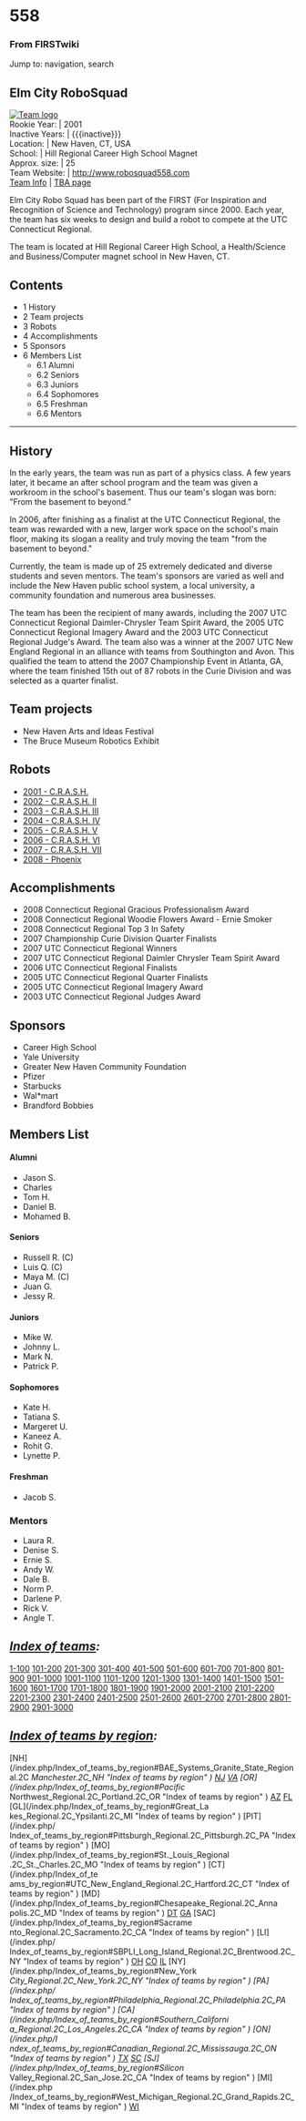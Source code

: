 # 558

### From FIRSTwiki

Jump to: navigation, search

Elm City RoboSquad  
---  
[![Team logo](/media/7/71/Logo2007.gif)](/index.php/Image:Logo2007.gif "Team
logo" )  
Rookie Year: | 2001  
Inactive Years: | {{{inactive}}}  
Location: | New Haven, CT, USA  
School: | Hill Regional Career High School Magnet  
Approx. size: | 25  
Team Website: | <http://www.robosquad558.com>  
[Team Info](https://my.usfirst.org/myarea/index.lasso?page=teaminfo&team=558
"https://my.usfirst.org/myarea/index.lasso?page=teaminfo&team=558" ) | [TBA
page](http://www.thebluealliance.net/tbatv/team.php?team=558
"http://www.thebluealliance.net/tbatv/team.php?team=558" )  
  
  

Elm City Robo Squad has been part of the FIRST (For Inspiration and
Recognition of Science and Technology) program since 2000. Each year, the team
has six weeks to design and build a robot to compete at the UTC Connecticut
Regional.

The team is located at Hill Regional Career High School, a Health/Science and
Business/Computer magnet school in New Haven, CT.

## Contents

  * 1 History
  * 2 Team projects
  * 3 Robots
  * 4 Accomplishments
  * 5 Sponsors
  * 6 Members List
    * 6.1 Alumni
    * 6.2 Seniors
    * 6.3 Juniors
    * 6.4 Sophomores
    * 6.5 Freshman
    * 6.6 Mentors  
---  
  

## History

In the early years, the team was run as part of a physics class. A few years
later, it became an after school program and the team was given a workroom in
the school's basement. Thus our team's slogan was born: "From the basement to
beyond.”

In 2006, after finishing as a finalist at the UTC Connecticut Regional, the
team was rewarded with a new, larger work space on the school's main floor,
making its slogan a reality and truly moving the team "from the basement to
beyond."

Currently, the team is made up of 25 extremely dedicated and diverse students
and seven mentors. The team's sponsors are varied as well and include the New
Haven public school system, a local university, a community foundation and
numerous area businesses.

The team has been the recipient of many awards, including the 2007 UTC
Connecticut Regional Daimler-Chrysler Team Spirit Award, the 2005 UTC
Connecticut Regional Imagery Award and the 2003 UTC Connecticut Regional
Judge's Award. The team also was a winner at the 2007 UTC New England Regional
in an alliance with teams from Southington and Avon. This qualified the team
to attend the 2007 Championship Event in Atlanta, GA, where the team finished
15th out of 87 robots in the Curie Division and was selected as a quarter
finalist.


## Team projects

  * New Haven Arts and Ideas Festival 
  * The Bruce Museum Robotics Exhibit 


## Robots

  * [2001 - C.R.A.S.H.](/index.php?title=558_in_2001&action=edit "558 in 2001" )
  * [2002 - C.R.A.S.H. II](/index.php?title=558_in_2002&action=edit "558 in 2002" )
  * [2003 - C.R.A.S.H. III](/index.php?title=558_in_2003&action=edit "558 in 2003" )
  * [2004 - C.R.A.S.H. IV](/index.php?title=558_in_2004&action=edit "558 in 2004" )
  * [2005 - C.R.A.S.H. V](/index.php?title=558_in_2005&action=edit "558 in 2005" )
  * [2006 - C.R.A.S.H. VI](/index.php?title=558_in_2006&action=edit "558 in 2006" )
  * [2007 - C.R.A.S.H. VII](/index.php?title=558_in_2007&action=edit "558 in 2007" )
  * [2008 - Phoenix](/index.php/Phoenix_%28558%29 "Phoenix \(558\)" )


## Accomplishments

  * 2008 Connecticut Regional Gracious Professionalism Award 
  * 2008 Connecticut Regional Woodie Flowers Award - Ernie Smoker 
  * 2008 Connecticut Regional Top 3 In Safety 
  * 2007 Championship Curie Division Quarter Finalists 
  * 2007 UTC Connecticut Regional Winners 
  * 2007 UTC Connecticut Regional Daimler Chrysler Team Spirit Award 
  * 2006 UTC Connecticut Regional Finalists 
  * 2005 UTC Connecticut Regional Quarter Finalists 
  * 2005 UTC Connecticut Regional Imagery Award 
  * 2003 UTC Connecticut Regional Judges Award 


## Sponsors

  * Career High School 
  * Yale University 
  * Greater New Haven Community Foundation 
  * Pfizer 
  * Starbucks 
  * Wal*mart 
  * Brandford Bobbies 


## Members List


#### Alumni

  * Jason S. 
  * Charles 
  * Tom H. 
  * Daniel B. 
  * Mohamed B. 


#### Seniors

  * Russell R. (C) 
  * Luis Q. (C) 
  * Maya M. (C) 
  * Juan G. 
  * Jessy R. 


#### Juniors

  * Mike W. 
  * Johnny L. 
  * Mark N. 
  * Patrick P. 


#### Sophomores

  * Kate H. 
  * Tatiana S. 
  * Margeret U. 
  * Kaneez A. 
  * Rohit G. 
  * Lynette P. 


#### Freshman

  * Jacob S. 


### Mentors

  * Laura R. 
  * Denise S. 
  * Ernie S. 
  * Andy W. 
  * Dale B. 
  * Norm P. 
  * Darlene P. 
  * Rick V. 
  * Angle T. 

  

_[Index of teams](/index.php/Index_of_teams "Index of teams" ):_  
---  
  
[1-100](/index.php/Index_of_teams#1-100 "Index of teams" )
[101-200](/index.php/Index_of_teams#101-200 "Index of teams" )
[201-300](/index.php/Index_of_teams#201-300 "Index of teams" )
[301-400](/index.php/Index_of_teams#301-400 "Index of teams" )
[401-500](/index.php/Index_of_teams#401-500 "Index of teams" )
[501-600](/index.php/Index_of_teams#501-600 "Index of teams" )
[601-700](/index.php/Index_of_teams#601-700 "Index of teams" )
[701-800](/index.php/Index_of_teams#701-800 "Index of teams" )
[801-900](/index.php/Index_of_teams#801-900 "Index of teams" )
[901-1000](/index.php/Index_of_teams#901-1000 "Index of teams" )
[1001-1100](/index.php/Index_of_teams#1001-1100 "Index of teams" )
[1101-1200](/index.php/Index_of_teams#1101-1200 "Index of teams" )
[1201-1300](/index.php/Index_of_teams#1201-1300 "Index of teams" )
[1301-1400](/index.php/Index_of_teams#1301-1400 "Index of teams" )
[1401-1500](/index.php/Index_of_teams#1401-1500 "Index of teams" )
[1501-1600](/index.php/Index_of_teams#1501-1600 "Index of teams" )
[1601-1700](/index.php/Index_of_teams#1601-1700 "Index of teams" )
[1701-1800](/index.php/Index_of_teams#1701-1800 "Index of teams" )
[1801-1900](/index.php/Index_of_teams#1801-1900 "Index of teams" )
[1901-2000](/index.php/Index_of_teams#1901-2000 "Index of teams" )
[2001-2100](/index.php/Index_of_teams#2001-2100 "Index of teams" )
[2101-2200](/index.php/Index_of_teams#2101-2200 "Index of teams" )
[2201-2300](/index.php/Index_of_teams#2201-2300 "Index of teams" )
[2301-2400](/index.php/Index_of_teams#2301-2400 "Index of teams" )
[2401-2500](/index.php/Index_of_teams#2401-2500 "Index of teams" )
[2501-2600](/index.php/Index_of_teams#2501-2600 "Index of teams" )
[2601-2700](/index.php/Index_of_teams#2601-2700 "Index of teams" )
[2701-2800](/index.php/Index_of_teams#2701-2800 "Index of teams" )
[2801-2900](/index.php/Index_of_teams#2801-2900 "Index of teams" )
[2901-3000](/index.php/Index_of_teams#2901-3000 "Index of teams" )  
  
_[Index of teams by region](/index.php/Index_of_teams_by_region "Index of
teams by region" ):_  
---  
  
[NH](/index.php/Index_of_teams_by_region#BAE_Systems_Granite_State_Regional.2C
_Manchester.2C_NH "Index of teams by region" )
[NJ](/index.php/Index_of_teams_by_region#New_Jersey_Regional.2C_Trenton.2C_NJ
"Index of teams by region" )
[VA](/index.php/Index_of_teams_by_region#NASA.2FVCU_Regional.2C_Richmond.2C_VA
"Index of teams by region" ) [OR](/index.php/Index_of_teams_by_region#Pacific_
Northwest_Regional.2C_Portland.2C_OR "Index of teams by region" )
[AZ](/index.php/Index_of_teams_by_region#Arizona_Regional.2C_Phoenix.2C_AZ
"Index of teams by region" )
[FL](/index.php/Index_of_teams_by_region#Florida_Regional.2C_Orlando.2C_FL
"Index of teams by region" ) [GL](/index.php/Index_of_teams_by_region#Great_La
kes_Regional.2C_Ypsilanti.2C_MI "Index of teams by region" ) [PIT](/index.php/
Index_of_teams_by_region#Pittsburgh_Regional.2C_Pittsburgh.2C_PA "Index of
teams by region" ) [MO](/index.php/Index_of_teams_by_region#St._Louis_Regional
.2C_St._Charles.2C_MO "Index of teams by region" ) [CT](/index.php/Index_of_te
ams_by_region#UTC_New_England_Regional.2C_Hartford.2C_CT "Index of teams by
region" ) [MD](/index.php/Index_of_teams_by_region#Chesapeake_Regional.2C_Anna
polis.2C_MD "Index of teams by region" )
[DT](/index.php/Index_of_teams_by_region#Detroit_Regional.2C_Detroit.2C_MI
"Index of teams by region" )
[GA](/index.php/Index_of_teams_by_region#Peachtree_Regional.2C_Duluth.2C_GA
"Index of teams by region" ) [SAC](/index.php/Index_of_teams_by_region#Sacrame
nto_Regional.2C_Sacramento.2C_CA "Index of teams by region" ) [LI](/index.php/
Index_of_teams_by_region#SBPLI_Long_Island_Regional.2C_Brentwood.2C_NY "Index
of teams by region" )
[OH](/index.php/Index_of_teams_by_region#Buckeye_Regional.2C_Cleveland.2C_OH
"Index of teams by region" )
[CO](/index.php/Index_of_teams_by_region#Colorado_Regional.2C_Denver.2C_CO
"Index of teams by region" )
[IL](/index.php/Index_of_teams_by_region#Midwest_Regional.2C_Evanston.2C_IL
"Index of teams by region" ) [NY](/index.php/Index_of_teams_by_region#New_York
_City_Regional.2C_New_York.2C_NY "Index of teams by region" ) [PA](/index.php/
Index_of_teams_by_region#Philadelphia_Regional.2C_Philadelphia.2C_PA "Index of
teams by region" ) [CA](/index.php/Index_of_teams_by_region#Southern_Californi
a_Regional.2C_Los_Angeles.2C_CA "Index of teams by region" ) [ON](/index.php/I
ndex_of_teams_by_region#Canadian_Regional.2C_Mississauga.2C_ON "Index of teams
by region" )
[TX](/index.php/Index_of_teams_by_region#Lone_Star_Regional.2C_Houston.2C_TX
"Index of teams by region" )
[SC](/index.php/Index_of_teams_by_region#Palmetto_Regional.2C_Columbia.2C_SC
"Index of teams by region" ) [SJ](/index.php/Index_of_teams_by_region#Silicon_
Valley_Regional.2C_San_Jose.2C_CA "Index of teams by region" ) [MI](/index.php
/Index_of_teams_by_region#West_Michigan_Regional.2C_Grand_Rapids.2C_MI "Index
of teams by region" )
[WI](/index.php/Index_of_teams_by_region#Wisconsin_Regional.2C_Milwaukee.2C_WI
"Index of teams by region" )  
  
